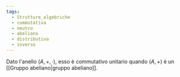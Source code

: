 ```yaml
---
tags:
  - Strutture_algebriche
  - commutativa
  - neutro
  - abeliano
  - distributiva
  - inverso
---
```

Dato l'anello $(A, +, \cdot)$, esso è commutativo unitario quando $(A,+)$ è un [[Gruppo abeliano|gruppo abeliano]].